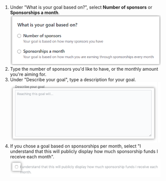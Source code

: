 1. Under "What is your goal based on?", select **Number of sponsors** or **Sponsorships a month**. ![Available goal types ](/assets/images/help/sponsors/select-goal-type.png)
2. Type the number of sponsors you'd like to have, or the monthly amount you're aiming for.
3. Under "Describe your goal", type a description for your goal. ![Goal settings](/assets/images/help/sponsors/goal-settings.png)
5. If you chose a goal based on sponsorships per month, select "I understand that this will publicly display how much sponsorship funds I receive each month". ![Checkbox that you understand your sponsorships fund will be published](/assets/images/help/sponsors/sponsorships-published-checkbox.png)
